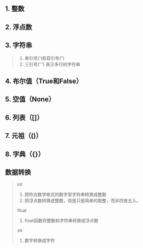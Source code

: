 ## 1. 整数
## 2. 浮点数
## 3. 字符串
> 1. 单引号(')和双引号(")
> 2. 三引号(''')  表示多行的字符串
## 4. 布尔值（True和False）
## 5. 空值（None）
## 6. 列表（[]）
## 7. 元祖（()）
## 8. 字典（{}）


## 数据转换
> int
> 1. 把符合数学格式的数字型字符串转换成整数
> 2. 把浮点数转换成整数，但是只是简单的取整，而非四舍五入。
>
> float
> 1. float函数将整数和字符串转换成浮点数
>
> str
> 1. 数字转换成字符
